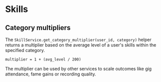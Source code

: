 # Skills

## Category multipliers

The `SkillService.get_category_multiplier(user_id, category)` helper returns a
multiplier based on the average level of a user's skills within the specified
category.

```
multiplier = 1 + (avg_level / 200)
```

The multiplier can be used by other services to scale outcomes like gig
attendance, fame gains or recording quality.
